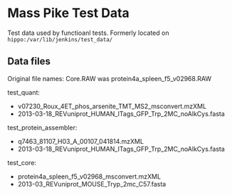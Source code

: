 # Mass Pike Test Data 

Test data used by functioanl tests. Formerly located on `hippo:/var/lib/jenkins/test_data/ `

## Data files

Original file names:
Core.RAW was protein4a_spleen_f5_v02968.RAW


test_quant:
 - v07230_Roux_4ET_phos_arsenite_TMT_MS2_msconvert.mzXML
 - 2013-03-18_REVuniprot_HUMAN_ITags_GFP_Trp_2MC_noAlkCys.fasta

test_protein_assembler:
 - q7463_81107_H03_A_00107_041814.mzXML
 - 2013-03-18_REVuniprot_HUMAN_ITags_GFP_Trp_2MC_noAlkCys.fasta

test_core:
 - protein4a_spleen_f5_v02968_msconvert.mzXML
 - 2013-03_REVuniprot_MOUSE_Tryp_2mc_C57.fasta
